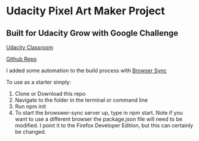 # Udacity Pixel Art Maker Project

## Built for Udacity Grow with Google Challenge

[Udacity Classroom](https://classroom.udacity.com/me)

[Github Repo](https://github.com/udacity/project-pixel-art-maker-starter)

I added some automation to the build process with [Browser Sync](https://www.npmjs.com/package/browser-sync)

To use as a starter simply:
1. Clone or Download this repo 
2. Navigate to the folder in the terminal or command line
3. Run npm init
4. To start the browswer-sync server up, type in npm start. Note if you want to use a different browser the package.json file will need to be modified. I point it to the Firefox Developer Edition, but this can certainly be changed.